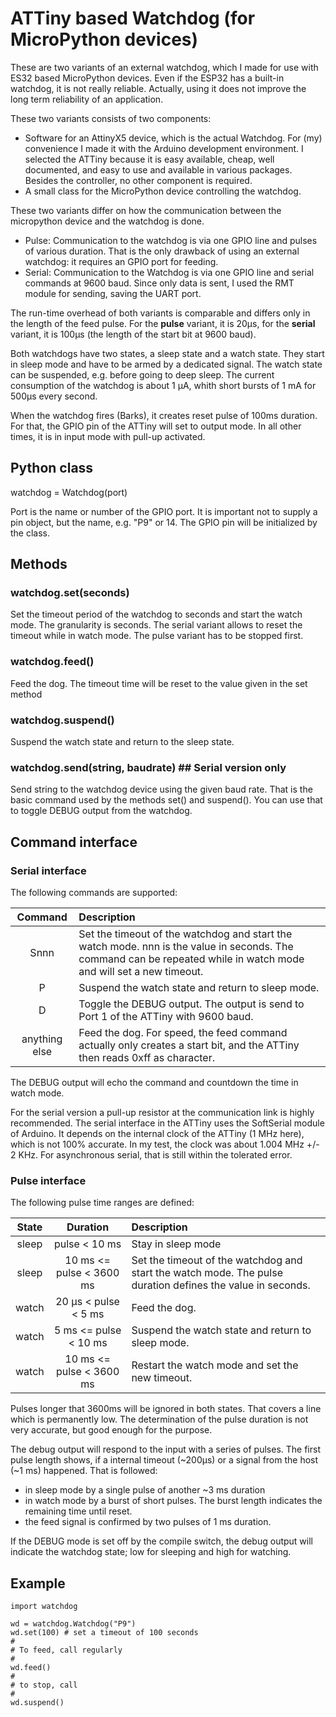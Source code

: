 # ATTiny based Watchdog (for MicroPython devices)

These are two variants of an external watchdog, which I made for use with ES32 based MicroPython
devices. Even if the ESP32 has a built-in watchdog, it is not really reliable. Actually, using
it does not improve the long term reliability of an application.

These two variants consists of two components:

- Software for an AttinyX5 device, which is the actual Watchdog. For (my) convenience
I made it with the Arduino development environment. I selected the ATTiny because it is easy 
available, cheap, well documented, and easy to use and available in various packages. 
Besides the controller, no other component is required.
- A small class for the MicroPython device controlling the watchdog.

These two variants differ on how the communication between the micropython device and
the watchdog is done.

- Pulse: Communication to the watchdog is via one GPIO line and pulses of various duration. 
That is the only drawback of using an external watchdog: it requires an GPIO port for feeding.
- Serial: Communication to the Watchdog is via one GPIO line and serial commands at 9600 baud.
Since only data is sent, I used the RMT module for sending, saving the UART port.

The run-time overhead of both variants is comparable and differs only in the length of the 
feed pulse. For the **pulse** variant, it is 20µs, for the **serial** variant, it is 100µs (the length
of the start bit at 9600 baud).

Both watchdogs have two states, a sleep state and a watch state. They start in sleep mode and have 
to be armed by a dedicated signal. The watch state can be suspended, e.g. before going to deep sleep.
The current consumption of the watchdog is about 1 µA, whith short bursts of 1 mA for 500µs every second.

When the watchdog fires (Barks), it creates reset pulse of 100ms duration. For that, the GPIO pin of the 
ATTiny will set to output mode. In all other times, it is in input mode with pull-up activated.

## Python class

watchdog = Watchdog(port)

Port is the name or number of the GPIO port. It is important not to supply a pin
object, but the name, e.g. "P9" or 14. The GPIO pin will be initialized by the class.

## Methods

### watchdog.set(seconds)

Set the timeout period of the watchdog to seconds and start the watch mode. The granularity is seconds.
The serial variant allows to reset the timeout while in watch mode. 
The pulse variant has to be stopped first.

### watchdog.feed()

Feed the dog. The timeout time will be reset to the value given in the set method

### watchdog.suspend()

Suspend the watch state and return to the sleep state.

### watchdog.send(string, baudrate) ## **Serial version only**

Send string to the watchdog device using the given baud rate. That is the basic command used by the
methods set() and suspend(). You can use that to toggle DEBUG output from the watchdog.

## Command interface 

### Serial interface

The following commands are supported: 

| Command | Description |
|:-:|:--|
|Snnn|Set the timeout of the watchdog and start the watch mode. nnn is the value in seconds. The command can be repeated while in watch mode and will set a new timeout.|
|P|Suspend the watch state and return to sleep mode.|
|D|Toggle the DEBUG output. The output is send to Port 1 of the ATTiny with 9600 baud.|
|anything else|Feed the dog. For speed, the feed command actually only creates a start bit, and the ATTiny then reads 0xff as character.|

The DEBUG output will echo the command and countdown the time in watch mode.

For the serial version a pull-up resistor at the communication link is highly recommended. The serial 
interface in the ATTiny uses the SoftSerial module of Arduino. It depends on the internal clock of the ATTiny (1 MHz here), which is not 100% accurate. In my test, the clock was about 1.004 MHz +/- 2 KHz. For asynchronous serial, that is still within the tolerated error.

### Pulse interface

The following pulse time ranges are defined: 

|State| Duration| Description |
|:-:|:-:|:--|
|sleep|pulse < 10 ms|Stay in sleep mode|
|sleep|10 ms <= pulse < 3600 ms|Set the timeout of the watchdog and start the watch mode. The pulse duration defines the value in seconds.|
|watch|20 µs < pulse < 5 ms|Feed the dog.| 
|watch|5 ms <= pulse < 10 ms|Suspend the watch state and return to sleep mode.|
|watch|10 ms <= pulse < 3600 ms|Restart the watch mode and set the new timeout.|

Pulses longer that 3600ms will be ignored in both states. That covers a line which is permanently low. The determination of the pulse duration is not very accurate, but good enough for the purpose.

The debug output will respond to the input with a series of pulses. The first pulse length shows, if a internal timeout (~200µs) or a signal from the host (~1 ms) happened. That is followed:  
- in sleep mode by a single pulse of another ~3 ms duration
- in watch mode by a burst of short pulses. The burst length indicates the remaining time until reset. 
- the feed signal is confirmed by two pulses of 1 ms duration.

If the DEBUG mode is set off by the compile switch, the debug output will 
indicate the watchdog state; low for sleeping and high for watching.

## Example

```
import watchdog

wd = watchdog.Watchdog("P9")
wd.set(100) # set a timeout of 100 seconds
#
# To feed, call regularly
#
wd.feed()
#
# to stop, call
#
wd.suspend()
```